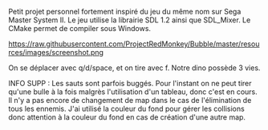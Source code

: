 Petit projet personnel fortement inspiré du jeu du même nom sur Sega Master System II.
Le jeu utilise la librairie SDL 1.2 ainsi que SDL_Mixer.
Le CMake permet de compiler sous Windows.

https://raw.githubusercontent.com/ProjectRedMonkey/Bubble/master/resources/images/screenshot.png

On se déplacer avec q/d/space, et on tire avec f.
Notre dino possède 3 vies.

INFO SUPP :
Les sauts sont parfois buggés.
Pour l'instant on ne peut tirer qu'une bulle à la fois malgrès l'utilisation d'un tableau, donc c'est en cours.
Il n'y a pas encore de changement de map dans le cas de l'élimination de tous les ennemis.
J'ai utilisé la couleur du fond pour gérer les collisions donc attention à la couleur du fond en cas de création d'une autre map.
